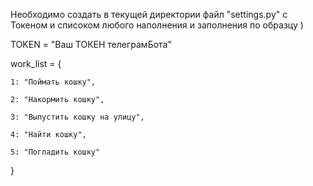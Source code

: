 Необходимо создать в текущей директории файл "settings.py"
с Токеном и списоком любого наполнения и заполнения по образцу )


TOKEN = "Ваш ТОКЕН телеграмБота"

work_list = {

    1: "Поймать кошку",

    2: "Накормить кошку",

    3: "Выпустить кошку на улицу",

    4: "Найти кошку",

    5: "Погладить кошку"
}


